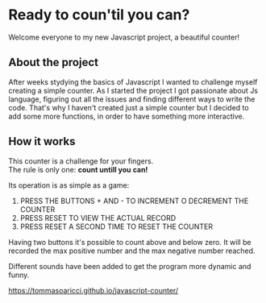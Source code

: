 # Ready to coun'til you can?

Welcome everyone to my new Javascript project, a beautiful counter!

## About the project

After weeks stydying the basics of Javascript I wanted to challenge myself creating a simple counter. 
As I started the project I got passionate about Js language, figuring out all the issues and finding different ways to write the code. 
That's why I haven't created just a simple counter but I decided to add some more functions, in order to have something more interactive. 

## How it works

This counter is a challenge for your fingers.   
The rule is only one: **count untill you can!**

Its operation is as simple as a game:

1. PRESS THE BUTTONS + AND - TO INCREMENT O DECREMENT THE COUNTER
2. PRESS RESET TO VIEW THE ACTUAL RECORD 
3. PRESS RESET A SECOND TIME TO RESET THE COUNTER

Having two buttons it's possible to count above and below zero. 
It will be recorded the max positive number and the max negative number reached.

Different sounds have been added to get the program more dynamic and funny.







https://tommasoaricci.github.io/javascript-counter/
